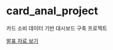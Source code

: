 # card_anal_project
카드 소비 데이터 기반 대시보드 구축 프로젝트

[발표 자료 보기](./%E1%84%8F%E1%85%A1%E1%84%83%E1%85%B3%E1%84%89%E1%85%A9%E1%84%87%E1%85%B5%E1%84%83%E1%85%A6%E1%84%8B%E1%85%B5%E1%84%90%E1%85%A5_%E1%84%83%E1%85%A2%E1%84%89%E1%85%B5%E1%84%87%E1%85%A9%E1%84%83%E1%85%B3%E1%84%8C%E1%85%A6%E1%84%80%E1%85%A9%E1%86%BC.pdf)
